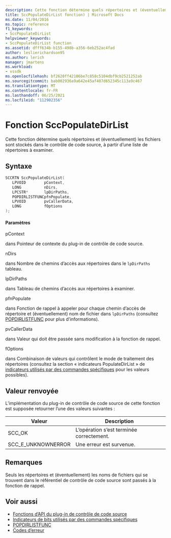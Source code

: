 ```yaml
---
description: Cette fonction détermine quels répertoires et (éventuellement) les fichiers sont stockés dans le contrôle de code source, à partir d’une liste de répertoires à examiner.
title: SccPopulateDirList fonction) | Microsoft Docs
ms.date: 11/04/2016
ms.topic: reference
f1_keywords:
- SccPopulateDirList
helpviewer_keywords:
- SccPopulateDirList function
ms.assetid: dfff634b-b155-498b-a356-6eb252ac4fad
author: leslierichardson95
ms.author: lerich
manager: jmartens
ms.workload:
- vssdk
ms.openlocfilehash: bf2620ff42106be7c858c5104dbf9cb2521252ab
ms.sourcegitcommit: bab002936a9a642e45af407d652345c113a9c467
ms.translationtype: MT
ms.contentlocale: fr-FR
ms.lasthandoff: 06/25/2021
ms.locfileid: "112902356"
---
```

# <a name="sccpopulatedirlist-function"></a>Fonction SccPopulateDirList
Cette fonction détermine quels répertoires et (éventuellement) les fichiers sont stockés dans le contrôle de code source, à partir d’une liste de répertoires à examiner.

## <a name="syntax"></a>Syntaxe

```cpp
SCCRTN SccPopulateDirList(
   LPVOID        pContext,
   LONG          nDirs,
   LPCSTR*       lpDirPaths,
   POPDIRLISTFUNCpfnPopulate,
   LPVOID        pvCallerData,
   LONG          fOptions
);
```

#### <a name="parameters"></a>Paramètres
 pContext

dans Pointeur de contexte du plug-in de contrôle de code source.

 nDirs

dans Nombre de chemins d’accès aux répertoires dans le `lpDirPaths` tableau.

 lpDirPaths

dans Tableau de chemins d’accès aux répertoires à examiner.

 pfnPopulate

dans Fonction de rappel à appeler pour chaque chemin d’accès de répertoire et (éventuellement) nom de fichier dans `lpDirPaths` (consultez [POPDIRLISTFUNC](../extensibility/popdirlistfunc.md) pour plus d’informations).

 pvCallerData

dans Valeur qui doit être passée sans modification à la fonction de rappel.

 fOptions

dans Combinaison de valeurs qui contrôlent le mode de traitement des répertoires (consultez la section « indicateurs PopulateDirList » de [indicateurs utilisés par des commandes spécifiques](../extensibility/bitflags-used-by-specific-commands.md) pour les valeurs possibles).

## <a name="return-value"></a>Valeur renvoyée
 L’implémentation du plug-in de contrôle de code source de cette fonction est supposée retourner l’une des valeurs suivantes :

|Valeur|Description|
|-----------|-----------------|
|SCC_OK|L’opération s’est terminée correctement.|
|SCC_E_UNKNOWNERROR|Une erreur est survenue.|

## <a name="remarks"></a>Remarques
 Seuls les répertoires et (éventuellement) les noms de fichiers qui se trouvent dans le référentiel de contrôle de code source sont passés à la fonction de rappel.

## <a name="see-also"></a>Voir aussi
- [Fonctions d’API du plug-in de contrôle de code source](../extensibility/source-control-plug-in-api-functions.md)
- [Indicateurs de bits utilisés par des commandes spécifiques](../extensibility/bitflags-used-by-specific-commands.md)
- [POPDIRLISTFUNC](../extensibility/popdirlistfunc.md)
- [Codes d’erreur](../extensibility/error-codes.md)
